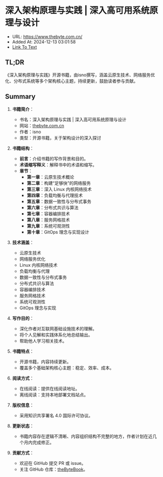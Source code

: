 # 深入架构原理与实践 | 深入高可用系统原理与设计
- URL: https://www.thebyte.com.cn/
- Added At: 2024-12-13 03:01:58
- [Link To Text](2024-12-13-深入架构原理与实践-深入高可用系统原理与设计_raw.md)

## TL;DR
《深入架构原理与实践》开源书籍，由isno撰写，涵盖云原生技术、网络服务优化、分布式系统等多个架构核心主题，持续更新，鼓励读者参与贡献。

## Summary
1. **书籍简介**：
   - 书名：深入架构原理与实践 | 深入高可用系统原理与设计
   - 网站：[thebyte.com.cn](https://www.thebyte.com.cn/)
   - 作者：isno
   - 类型：开源书籍，关于架构设计的深入探讨

2. **书籍结构**：
   - **前言**：介绍书籍的写作背景和目的。
   - **术语缩写释义**：解释书中的术语和缩写。
   - **章节**：
     - **第一章**：云原生技术概论
     - **第二章**：构建“足够快”的网络服务
     - **第三章**：深入 Linux 内核网络技术
     - **第四章**：负载均衡与代理技术
     - **第五章**：数据一致性与分布式事务
     - **第六章**：分布式共识与算法
     - **第七章**：容器编排技术
     - **第八章**：服务网格技术
     - **第九章**：系统可观测性
     - **第十章**：GitOps 理念与实现设计

3. **技术涵盖**：
   - 云原生技术
   - 网络服务优化
   - Linux 内核网络技术
   - 负载均衡与代理
   - 数据一致性与分布式事务
   - 分布式共识与算法
   - 容器编排技术
   - 服务网格技术
   - 系统可观测性
   - GitOps 理念与实现

4. **写作目的**：
   - 深化作者对互联网基础设施技术的理解。
   - 将个人见解和实践体系化地总结输出。
   - 帮助他人学习相关技术。

5. **书籍特点**：
   - 开源书籍，内容持续更新。
   - 覆盖多个基础架构核心主题：稳定、效率、成本。

6. **阅读方式**：
   - 在线阅读：提供在线阅读地址。
   - 离线阅读：支持本地部署文档站点。

7. **版权信息**：
   - 采用知识共享署名 4.0 国际许可协议。

8. **更新状态**：
   - 书籍内容存在逻辑不清晰、内容组织结构不完整的地方，作者计划在近几个月内完成修正。

9. **贡献方式**：
   - 欢迎在 GitHub 提交 PR 或 issue。
   - 关注 GitHub 仓库：[theByteBook](https://github.com/isno/thebytebook)。
